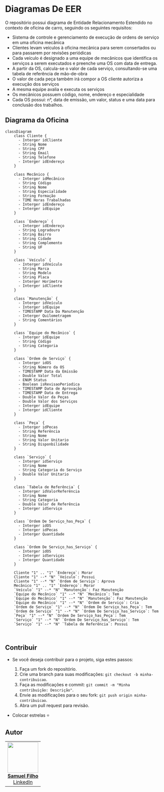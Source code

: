 # Diagramas De EER 
O repositório possui diagrama de Entidade Relacionamento Estendido no contexto de oficina de carro, seguindo os seguintes requisitos:

  - Sistema de controle e gerenciamento de execução de ordens de serviço em uma oficina mecânica
  - Clientes levam veículos à oficina mecânica para serem consertados ou para passarem por revisões periódicas
  - Cada veículo é designado a uma equipe de mecânicos que identifica os serviços a serem executados e preenche uma OS com data de entrega.
  - A partir da OS, calcula-se o valor de cada serviço, consultando-se uma tabela de referência de mão-de-obra
  - O valor de cada peça também irá compor a OS cliente autoriza a execução dos serviços
  - A mesma equipe avalia e executa os serviços
  - Os mecânicos possuem código, nome, endereço e especialidade
  - Cada OS possui: n°, data de emissão, um valor, status e uma data para conclusão dos trabalhos.


## Diagrama da Oficina
```mermaid
classDiagram
    class Cliente {
      - Interger idCliente
      - String Nome
      - String CPF
      - String Email
      - String Telefone
      - Interger idEndereço
    }

    class Mecânico {
      - Interger idMecânico
      - String Código
      - String Nome
      - String Especialidade
      - String Formação
      - TIME Horas Trabalhadas
      - Interger idEndereço
      - Interger idEquipe
    }

    class `Endereço` {
      - Interger idEndereço
      - String Logradouro
      - String Bairro
      - String Cidade
      - String Complemento
      - String UF
    }

    class `Veículo` {
      - Interger idVeículo
      - String Marca
      - String Modelo
      - String Placa
      - Interger Horímetro
      - Interger idCliente
    }

    class `Manutenção` {
      - Interger idVeículo
      - Interger idEquipe
      - TIMESTAMP Data Da Manutenção
      - Interger Quilometragem
      - String Comentários
    }

    class `Equipe do Mecânico` {
      - Interger idEquipe
      - String Código 
      - String Categoria
    }

    class `Ordem de Serviço` {
      - Interger idOS
      - String Número da OS
      - TIMESTAMP Data da Emissão
      - Double Valor Total
      - ENUM Status
      - Boolean isRevisaoPeriodica
      - TIMESTAMP Data de Aprovação
      - TIMESTAMP Data de Entrega
      - Double Valor da Peças
      - Double Valor dos Serviços
      - Interger idEquipe
      - Interger idCliente
    }

    class `Peça` {
      - Interger idPecas
      - String Referência
      - String Nome
      - String Valor Unitario
      - String Disponbilidade
    }

    class `Serviço` {
      - Interger idServiço
      - String Nome
      - String Categoria do Serviço
      - Double Valor Unitario
    }

    class `Tabela de Referência` {
      - Interger idValorReferência
      - String Nome
      - String Categoria
      - Double Valor de Referência
      - Interger idServiço
    }

    class `Ordem De Serviço_has_Peça` {
      - Interger idOS
      - Interger idPecas
      - Interger Quantidade
    }

    class `Ordem De Serviço_has_Serviço` {
      - Interger idOS
      - Interger idServiços
      - Interger Quantidade
    }

    Cliente "1" .. "1" `Endereço`: Morar
    Cliente "1" --* "N" `Veículo`: Possui
    Cliente "1" --* "N" `Ordem de Serviço`: Aprova
    Mecânico "1" .. "1" `Endereço`: Morar
    `Veículo` "1" --* "N" `Manutenção`: Faz Manutenção
    `Equipe do Mecânico` "1" --* "N" `Mecânico`: Tem
    `Equipe do Mecânico` "1" --* "N" `Manutenção`: Faz Manutenção
    `Equipe do Mecânico` "1" --* "N" `Ordem de Serviço`: Cria
    `Ordem de Serviço` "1" --* "N" `Ordem De Serviço_has_Peça`: Tem
    `Ordem de Serviço` "1" --* "N" `Ordem De Serviço_has_Serviço`: Tem
    `Peça` "1" --* "N" `Ordem De Serviço_has_Peça`: Tem
    `Serviço` "1" --* "N" `Ordem De Serviço_has_Serviço`: Tem
    `Serviço` "1" --* "N" `Tabela de Referência`: Possui
   


```

## Contribuir
 - Se você deseja contribuir para o projeto, siga estes passos:

    1. Faça um fork do repositório.
    2. Crie uma branch para suas modificações: `git checkout -b minha-contribuicao`.
    3. Faça as modificações e commit: `git commit -m "Minha contribuição: Descrição"`.
    4. Envie as modificações para o seu fork: `git push origin minha-contribuicao`.
    5. Abra um pull request para revisão.

 - Colocar estrelas ⭐

## Autor

<table>
  <tr>
    <td align="center"><a href="https://github.com/samuelfilho-dev"><img src="https://avatars.githubusercontent.com/u/81279868?s=400&u=89e596d8d5cc674251c908e45fa47a37db0db3a0&v=4" width="100px;" alt=""/><br/><strong>Samuel Filho</strong></a><br/><a href="https://www.linkedin.com/in/samuelfilho-dev/">LinkedIn</a></td>
  </tr>
</table>